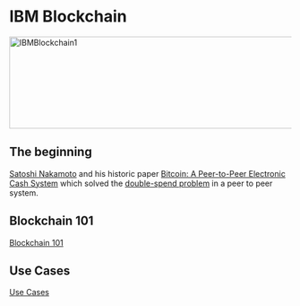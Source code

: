 

# IBM Blockchain

<img src="https://farm5.staticflickr.com/4338/36822231841_bc13a7147a_z.jpg" width="640" height="164" alt="IBMBlockchain1">

## The beginning
[Satoshi Nakamoto](https://en.wikipedia.org/wiki/Satoshi_Nakamoto) and his historic paper [Bitcoin: A Peer-to-Peer Electronic Cash System](https://bitcoin.org/bitcoin.pdf) which solved the [double-spend problem](http://www.investopedia.com/terms/d/doublespending.asp) in a peer to peer system.

## Blockchain 101
[Blockchain 101](https://public.dhe.ibm.com/common/ssi/ecm/xi/en/xi912346usen/XI912346USEN.PDF)

## Use Cases 
[Use Cases](https://www.ibm.com/blockchain/platform/)

